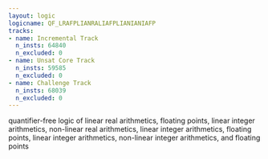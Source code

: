 ```yaml
---
layout: logic
logicname: QF_LRAFPLIANRALIAFPLIANIANIAFP
tracks:
- name: Incremental Track
  n_insts: 64840
  n_excluded: 0
- name: Unsat Core Track
  n_insts: 59585
  n_excluded: 0
- name: Challenge Track
  n_insts: 68039
  n_excluded: 0
---
```

quantifier-free logic of linear real arithmetics, floating points, linear integer arithmetics, non-linear real arithmetics, linear integer arithmetics, floating points, linear integer arithmetics, non-linear integer arithmetics, and floating points